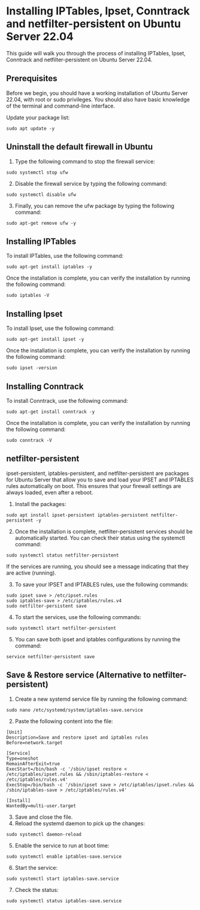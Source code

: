 # Installing IPTables, Ipset, Conntrack and netfilter-persistent on Ubuntu Server 22.04

This guide will walk you through the process of installing IPTables, Ipset, Conntrack and netfilter-persistent on Ubuntu Server 22.04.

## Prerequisites
Before we begin, you should have a working installation of Ubuntu Server 22.04, with root or sudo privileges. You should also have basic knowledge of the terminal and command-line interface.

Update your package list:
```
sudo apt update -y
```

## Uninstall the default firewall in Ubuntu
1. Type the following command to stop the firewall service:
```
sudo systemctl stop ufw
```
2. Disable the firewall service by typing the following command:
```
sudo systemctl disable ufw
```
3. Finally, you can remove the ufw package by typing the following command:
```
sudo apt-get remove ufw -y
```

## Installing IPTables
To install IPTables, use the following command:
```
sudo apt-get install iptables -y
```

Once the installation is complete, you can verify the installation by running the following command:
```
sudo iptables -V
```

## Installing Ipset
To install Ipset, use the following command:
```
sudo apt-get install ipset -y
```
Once the installation is complete, you can verify the installation by running the following command:
```
sudo ipset -version
```

## Installing Conntrack
To install Conntrack, use the following command:
```
sudo apt-get install conntrack -y
```
Once the installation is complete, you can verify the installation by running the following command:
```
sudo conntrack -V
```

## netfilter-persistent

ipset-persistent, iptables-persistent, and netfilter-persistent are packages for Ubuntu Server that allow you to save and load your IPSET and IPTABLES rules automatically on boot. This ensures that your firewall settings are always loaded, even after a reboot.

1. Install the packages:
```
sudo apt install ipset-persistent iptables-persistent netfilter-persistent -y
```
2. Once the installation is complete, netfilter-persistent services should be automatically started. You can check their status using the systemctl command:
```
sudo systemctl status netfilter-persistent
```
If the services are running, you should see a message indicating that they are active (running).

3. To save your IPSET and IPTABLES rules, use the following commands:
```
sudo ipset save > /etc/ipset.rules
sudo iptables-save > /etc/iptables/rules.v4
sudo netfilter-persistent save
```
4. To start the services, use the following commands:
```
sudo systemctl start netfilter-persistent
```
5. You can save both ipset and iptables configurations by running the command:
```
service netfilter-persistent save
```

## Save & Restore service (Alternative to netfilter-persistent)
1. Create a new systemd service file by running the following command:
```
sudo nano /etc/systemd/system/iptables-save.service
```
2. Paste the following content into the file:
```
[Unit]
Description=Save and restore ipset and iptables rules
Before=network.target

[Service]
Type=oneshot
RemainAfterExit=true
ExecStart=/bin/bash -c '/sbin/ipset restore < /etc/iptables/ipset.rules && /sbin/iptables-restore < /etc/iptables/rules.v4'
ExecStop=/bin/bash -c '/sbin/ipset save > /etc/iptables/ipset.rules && /sbin/iptables-save > /etc/iptables/rules.v4'

[Install]
WantedBy=multi-user.target
```
3. Save and close the file.
4. Reload the systemd daemon to pick up the changes:
```
sudo systemctl daemon-reload
```
5. Enable the service to run at boot time:
```
sudo systemctl enable iptables-save.service
```
6. Start the service:
```
sudo systemctl start iptables-save.service
```
7. Check the status:
```
sudo systemctl status iptables-save.service
```

